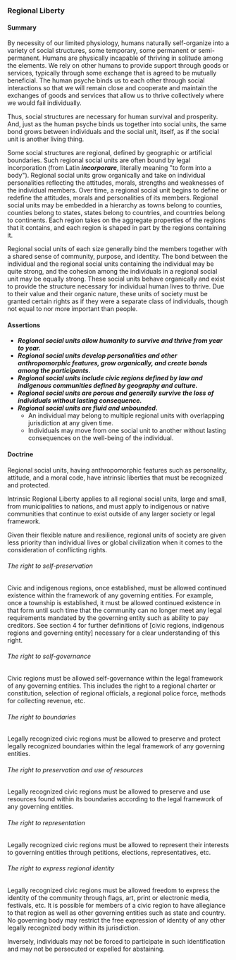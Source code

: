 ### Regional Liberty

#### Summary
By necessity of our limited physiology, humans naturally self-organize into a variety of social structures, some temporary, some permanent or semi-permanent.  Humans are physically incapable of thriving in solitude among the elements.  We rely on other humans to provide support through goods or services, typically through some exchange that is agreed to be mutually beneficial.  The human psyche binds us to each other through social interactions so that we will remain close and cooperate and maintain the exchanges of goods and services that allow us to thrive collectively where we would fail individually.

Thus, social structures are necessary for human survival and prosperity.  And, just as the human psyche binds us together into social units, the same bond grows between individuals and the social unit, itself, as if the social unit is another living thing.

Some social structures are regional, defined by geographic or artificial boundaries.  Such regional social units are often bound by legal incorporation (from Latin *__incorporare__*, literally meaning "to form into a body").  Regional social units grow organically and take on individual personalities reflecting the attitudes, morals, strengths and weaknesses of the individual members.  Over time, a regional social unit begins to define or redefine the attitudes, morals and personalities of its members.  Regional social units may be embedded in a hierarchy as towns belong to counties, counties belong to states, states belong to countries, and countries belong to continents.  Each region takes on the aggregate properties of the regions that it contains, and each region is shaped in part by the regions containing it.

Regional social units of each size generally bind the members together with a shared sense of community, purpose, and identity.  The bond between the individual and the regional social units containing the individual may be quite strong, and the cohesion among the individuals in a regional social unit may be equally strong.  These social units behave organically and exist to provide the structure necessary for individual human lives to thrive.  Due to their value and their organic nature, these units of society must be granted certain rights as if they were a separate class of individuals, though not equal to nor more important than people.

#### Assertions
-  *__Regional social units allow humanity to survive and thrive from year to year.__*
-  *__Regional social units develop personalities and other anthropomorphic features, grow organically, and create bonds among the participants.__*
-  *__Regional social units include civic regions defined by law and indigenous communities defined by geography and culture.__*
-  *__Regional social units are porous and generally survive the loss of individuals without lasting consequence.__*
-  *__Regional social units are fluid and unbounded.__*
      -  An individual may belong to multiple regional units with overlapping jurisdiction at any given time.
      -  Individuals may move from one social unit to another without lasting consequences on the well-being of the individual.

#### Doctrine
Regional social units, having anthropomorphic features such as personality, attitude, and a moral code, have intrinsic liberties that must be recognized and protected.

Intrinsic Regional Liberty applies to all regional social units, large and small, from municipalities to nations, and must apply to indigenous or native communities that continue to exist outside of any larger society or legal framework.

Given their flexible nature and resilience, regional units of society are given less priority than individual lives or global civilization when it comes to the consideration of conflicting rights.

###### The right to self-preservation
Civic and indigenous regions, once established, must be allowed continued existence within the framework of any governing entities.  For example, once a township is established, it must be allowed continued existence in that form until such time that the community can no longer meet any legal requirements mandated by the governing entity such as ability to pay creditors.  See section 4 for further definitions of [civic regions, indigenous regions and governing entity] necessary for a clear understanding of this right.

###### The right to self-governance
Civic regions must be allowed self-governance within the legal framework of any governing entities.  This includes the right to a regional charter or constitution, selection of regional officials, a regional police force, methods for collecting revenue, etc.

###### The right to boundaries
Legally recognized civic regions must be allowed to preserve and protect legally recognized boundaries within the legal framework of any governing entities.

###### The right to preservation and use of resources
Legally recognized civic regions must be allowed to preserve and use resources found within its boundaries according to the legal framework of any governing entities.

###### The right to representation
Legally recognized civic regions must be allowed to represent their interests to governing entities through petitions, elections, representatives, etc.

###### The right to express regional identity
Legally recognized civic regions must be allowed freedom to express the identity of the community through flags, art, print or electronic media, festivals, etc.  It is possible for members of a civic region to have allegiance to that region as well as other governing entities such as state and country.  No governing body may restrict the free expression of identity of any other legally recognized body within its jurisdiction.

Inversely, individuals may not be forced to participate in such identification and may not be persecuted or expelled for abstaining.

